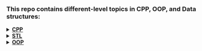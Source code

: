 ### This repo contains different-level topics in CPP, OOP, and Data structures:

<details>
<summary><strong><a href = "https://github.com/HendEmad/CPP/tree/main/C%2B%2B">CPP<a></strong></summary>

- [bool and wide character dataType](https://github.com/HendEmad/CPP/blob/main/C%2B%2B/Data%20types%20(bool%20%26%20Wide%20character).cpp)
- [Type casting](https://github.com/HendEmad/CPP/blob/main/C%2B%2B/Type%20casting.cpp)
- [Prefix and Postfix](https://github.com/HendEmad/CPP/blob/main/C%2B%2B/Prefix%20and%20Postfix.cpp)
- Conditions:
    - [If statement](https://github.com/HendEmad/CPP/blob/main/C%2B%2B/Conditions/if%20statement.cpp)
    - [Switch statement](https://github.com/HendEmad/CPP/blob/main/C%2B%2B/Conditions/Switch%20statement.cpp)
- Loops:
    - [Draw shapes - Part 1](https://github.com/HendEmad/CPP/blob/main/C%2B%2B/Loops/Draw%20shapes%201.cpp)
    - [Draw shapes - Part 2](https://github.com/HendEmad/CPP/blob/main/C%2B%2B/Loops/Draw%20shapes%202.cpp)
    - [Ranged for loop](https://github.com/HendEmad/CPP/blob/main/C%2B%2B/Loops/Ranged%20for%20loop.cpp)
- Functions:
    - [Functions intro](https://github.com/HendEmad/CPP/blob/main/C%2B%2B/Functions/Functions.cpp)
    - [Recursion](https://github.com/HendEmad/CPP/blob/main/C%2B%2B/Functions/Recursion.cpp)
    - [Recursion examples](https://github.com/HendEmad/CPP/blob/main/C%2B%2B/Functions/Recursion.%20examples.cpp)
    - [Call by value and call by reference](https://github.com/HendEmad/CPP/blob/main/C%2B%2B/Functions/Call%20by%20value%20%26%20call%20by%20reference.cpp)
    - [Default function `Default parameters`](https://github.com/HendEmad/CPP/blob/main/C%2B%2B/Functions/Default%20function.cpp)
    - [Functions overloading](https://github.com/HendEmad/CPP/blob/main/C%2B%2B/Functions/Overloading%20funciton.cpp)
    - [Inline functions](https://github.com/HendEmad/CPP/blob/main/C%2B%2B/Functions/Inline%20funciton.cpp)
- Template:
    - [Intro](https://github.com/HendEmad/CPP/blob/main/C%2B%2B/Functions%20template/function%20template.cpp)
    - [Function template with multiple parameters](https://github.com/HendEmad/CPP/blob/main/C%2B%2B/Functions%20template/function%20template%20with%20multiple%20parameters.cpp)
- Array:
    - [2D array](https://github.com/HendEmad/CPP/blob/main/C%2B%2B/Array/2D%20Array.cpp)
    - [Passing array to function](https://github.com/HendEmad/CPP/blob/main/C%2B%2B/Array/Passing%20array%20to%20function.cpp)
    - [reverseArray example](https://github.com/HendEmad/CPP/blob/main/C%2B%2B/Array/Reversing%20the%20array%20-%20simple%20program.cpp)
    - [Array of characters](https://github.com/HendEmad/CPP/blob/main/C%2B%2B/Array/Array%20of%20character.cpp)
- String:
    - [String intro](https://github.com/HendEmad/CPP/blob/main/C%2B%2B/String/String.cpp)
    - [String literals](https://github.com/HendEmad/CPP/blob/main/C%2B%2B/String/stringLiterals.cpp)
- Pointers:
    - [Pointers intro](https://github.com/HendEmad/CPP/blob/main/C%2B%2B/Pointers/Pointer.cpp)
    - [Pointers arithmetic](https://github.com/HendEmad/CPP/blob/main/C%2B%2B/Pointers/pointers%20arithmetic.cpp)
    - [Pointers and literals](https://github.com/HendEmad/CPP/blob/main/C%2B%2B/Pointers/pointers%20and%20literals.cpp)
    - [Pointers and arrays](https://github.com/HendEmad/CPP/blob/main/C%2B%2B/Pointers/pointers%20and%20arrays.cpp)
    - [new & delete](https://github.com/HendEmad/CPP/blob/main/C%2B%2B/Pointers/new%26delete.cpp)
    - [Variable alias](https://github.com/HendEmad/CPP/blob/main/C%2B%2B/Pointers/variable%20alias.cpp)
    - [Call by value, pointer, reference](https://github.com/HendEmad/CPP/blob/main/C%2B%2B/Pointers/call%20by%20value%2C%20pointer%2C%20reference.cpp)
    - [Aliasing and constant variables](https://github.com/HendEmad/CPP/blob/main/C%2B%2B/Pointers/Aliasing%20%26%20constant%20variable.cpp)
    - Smart Pointers:
        - [Unique Pointer class](https://github.com/HendEmad/CPP/blob/main/C%2B%2B/Pointers/smart_pointers/unique_pointer.cpp)
        - [Shared Pointer class](https://github.com/HendEmad/CPP/blob/main/C%2B%2B/Pointers/smart_pointers/shared_pointer.cpp)
        - [auto](https://github.com/HendEmad/CPP/blob/main/C%2B%2B/Pointers/smart_pointers/auto.cpp)
- Struct:
    - [Intro](https://github.com/HendEmad/CPP/blob/main/C%2B%2B/structures/Struct.cpp)
    - [Passing struct to function](https://github.com/HendEmad/CPP/blob/main/C%2B%2B/structures/passing%20struct%20to%20function.cpp)
- [Const keyword](https://github.com/HendEmad/CPP/blob/main/C%2B%2B/const.cpp)
- [Implicit conversion and Explicit keyword](https://github.com/HendEmad/CPP/blob/main/C%2B%2B/ImplicitConversion_and_ExplicitKeyWord.cpp)
- [size_t](https://github.com/HendEmad/CPP/blob/main/C%2B%2B/size_t%20type.cpp)
- [Static variable](https://github.com/HendEmad/CPP/blob/main/C%2B%2B/Static%20variable.cpp)
- [Enum](https://github.com/HendEmad/CPP/blob/main/C%2B%2B/enumeration.cpp)
- [Exception Handling](https://github.com/HendEmad/CPP/blob/main/C%2B%2B/Exception%20handling.cpp)
- Lvalue and Rvalue:
    - [Intro](https://github.com/HendEmad/CPP/blob/main/C%2B%2B/Lvalue_and_Rvalue_expressions/Intro.cpp)
    - [Lvalue and Rvalue with functions](https://github.com/HendEmad/CPP/blob/main/C%2B%2B/Lvalue_and_Rvalue_expressions/with_functions.cpp)
    - [Rvalue refernece and move() keyword](https://github.com/HendEmad/CPP/blob/main/C%2B%2B/Lvalue_and_Rvalue_expressions/rvalue_reference.cpp)

</details>

<details>
<summary><strong><a href = "https://github.com/HendEmad/CPP/tree/main/STL">STL<a></strong></summary>

- Vectors:
    - [Accumulate function](https://github.com/HendEmad/CPP/blob/main/STL/accumulate%20function.cpp)
    - [max_element function](https://github.com/HendEmad/CPP/blob/main/STL/max_element%20function.cpp)
- Maps:
    - [map](https://github.com/HendEmad/CPP/blob/main/STL/maps.cpp)
    - [Unordered map](https://github.com/HendEmad/CPP/blob/main/STL/unordered_map.cpp)
- [List and Forward list](https://github.com/HendEmad/CPP/blob/main/STL/list_and_forwardList.cpp)

</details>

<details>
<summary><strong><a href = "https://github.com/HendEmad/CPP/tree/main/OOP">OOP<a></strong></summary>

- Classes:
    - [Intro](https://github.com/HendEmad/CPP/blob/main/OOP/Classes/Classes.cpp)
    - [Private variables](https://github.com/HendEmad/CPP/blob/main/OOP/Classes/private%20variables.cpp)
    - [Passing struct to class](https://github.com/HendEmad/CPP/blob/main/OOP/Classes/passing%20struct%20to%20class.cpp)
    - [Pointers and classes](https://github.com/HendEmad/CPP/blob/main/OOP/Classes/pointers%20and%20classes.cpp)
    - [new & delete in classes](https://github.com/HendEmad/CPP/blob/main/OOP/Classes/new%26delete%20with%20classes.cpp)
    - [Exception Handling with classes](https://github.com/HendEmad/CPP/blob/main/OOP/Classes/Exception%20handling%20with%20classes.cpp)
    - [enum with classes](https://github.com/HendEmad/CPP/blob/main/OOP/Classes/enumeration%20with%20classes.cpp)
- Class template:
    - [Intro](https://github.com/HendEmad/CPP/blob/main/OOP/Class%20template/class%20template.cpp)
    - [Temlate specializaton](https://github.com/HendEmad/CPP/blob/main/OOP/Class%20template/template%20specialization.cpp)
- Object:
    - [This pointer](https://github.com/HendEmad/CPP/blob/main/OOP/Object/this.cpp)
    - [Const object](https://github.com/HendEmad/CPP/blob/main/OOP/Object/const%20object.cpp)
    - [Array of objects](https://github.com/HendEmad/CPP/blob/main/OOP/Object/array%20of%20objects.cpp)
- Constructors:
    - [Intro](https://github.com/HendEmad/CPP/blob/main/OOP/Constructors/Constructors.cpp)
    - [Copy constructor](https://github.com/HendEmad/CPP/blob/main/OOP/Constructors/Copy%20constructor.cpp)
    - [Shallow and deep copying](https://github.com/HendEmad/CPP/blob/main/OOP/Constructors/Copy_constructor_shallow_and_deep_copying.cpp)
    - [Delegation constructor](https://github.com/HendEmad/CPP/blob/main/OOP/Constructors/Delegation_constructor.cpp)
    - [Move constructor](https://github.com/HendEmad/CPP/blob/main/OOP/Constructors/move_constructor.cpp)
- Destructors:
    - [Examples](https://github.com/HendEmad/CPP/blob/main/OOP/Destructor/destructor%20examples.cpp)
    - Virtual Destructor and virtual constructor:
        - [Explanation](https://github.com/HendEmad/CPP/blob/main/OOP/Destructor/virtualConstructor_and_virtualDestructor/Explanation.md)
        - [Example](https://github.com/HendEmad/CPP/blob/main/OOP/Destructor/virtualConstructor_and_virtualDestructor/potentialResourcesLeak_VirtualDestructor.cpp)
- Static in OOP:
    - [static attributes](https://github.com/HendEmad/CPP/blob/main/OOP/Static/static%20attribute%20of%20a%20class.cpp)
    - [static member functions](https://github.com/HendEmad/CPP/blob/main/OOP/Static/static%20member%20function.cpp)
    - [static methods](https://github.com/HendEmad/CPP/blob/main/OOP/Static/static%20methos.cpp)
    - [static class](https://github.com/HendEmad/CPP/blob/main/OOP/Static/static%20class.cpp)
- Friend: 
    - [Intro](https://github.com/HendEmad/CPP/blob/main/OOP/Friend/friend%20function.cpp)
    - [Examples](https://github.com/HendEmad/CPP/blob/main/OOP/Friend/friend%20function%20examples.cpp)
    - [friend class](https://github.com/HendEmad/CPP/blob/main/OOP/Friend/friend%20class.cpp)
- Inheritance:
    - [Intro](https://github.com/HendEmad/CPP/blob/main/OOP/Inheritance/introduction%20to%20inheritance.cpp)
    - [Private inheritance](https://github.com/HendEmad/CPP/blob/main/OOP/Inheritance/Private%20inheritance.cpp)
    - [Constructors in inheritance](https://github.com/HendEmad/CPP/blob/main/OOP/Inheritance/Inheritance%20-%20constructors.cpp)
    - [Multiple inheritance](https://github.com/HendEmad/CPP/blob/main/OOP/Inheritance/Multiple%20inheritance.cpp)
    - [Multi-level inheritance](https://github.com/HendEmad/CPP/blob/main/OOP/Inheritance/Multi-Level%20Inheritance.cpp)
    - [Hierarchical inheritance](https://github.com/HendEmad/CPP/blob/main/OOP/Inheritance/Hierarchical%20Inheritance.cpp)
    - [Virtual inheritance](https://github.com/HendEmad/CPP/blob/main/OOP/Inheritance/virtual%20Inheritance.cpp)
    - [Object slicing](https://github.com/HendEmad/CPP/blob/main/OOP/Inheritance/object_slicing.cpp)
- Polymorphism:
    - [Functions overriding](https://github.com/HendEmad/CPP/blob/main/OOP/Polymorphism/Function%20overriding.cpp)
    - [Virtual function](https://github.com/HendEmad/CPP/blob/main/OOP/Polymorphism/virtual_function_BasicExample.cpp)
    - [Abstract class](https://github.com/HendEmad/CPP/blob/main/OOP/Polymorphism/Abstract%20class.cpp)
    - [Run-time polymorphism Example](https://github.com/HendEmad/CPP/blob/main/OOP/Polymorphism/Polymorphism%20full%20example.cpp)
- Operator overloading:
    - [Binary operator overloading](https://github.com/HendEmad/CPP/blob/main/OOP/Operator%20overloading/Binary%20operator%20overloading.cpp)
    - [Unary operator overloading](https://github.com/HendEmad/CPP/blob/main/OOP/Operator%20overloading/Unary%20operator%20overloading.cpp)
    - [Relational overloading](https://github.com/HendEmad/CPP/blob/main/OOP/Operator%20overloading/relational%20operator%20overloading.cpp)
    - [Friend operator](https://github.com/HendEmad/CPP/blob/main/OOP/Operator%20overloading/friend%20operator.cpp)
    - [Object of type array overloading](https://github.com/HendEmad/CPP/blob/main/OOP/Operator%20overloading/object%20of%20type%20array%20overloading.cpp)
    - [cin & cout operators overloading](https://github.com/HendEmad/CPP/blob/main/OOP/Operator%20overloading/cin%20%26%20cout%20operator%20overloading.cpp)
    - [int operator overloading](https://github.com/HendEmad/CPP/blob/main/OOP/Operator%20overloading/int%20operator%20overloading.cpp)

</details>
